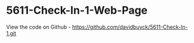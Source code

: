 # 5611-Check-In-1-Web-Page

View the code on Github - https://github.com/davidbuyck/5611-Check-In-1.git
